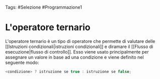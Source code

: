 Tags: #Selezione #Programmazione1 
# L'operatore ternario
L'operatore ternario è un tipo di operatore che permette di valutare delle [[Istruzioni condizionali|istruzioni condizionali]] e diramare il [[Flusso di esecuzione|flusso di controllo]]. Esso viene usato principalmente per assegnare un valore in base ad una condizione e viene definito nel seguente modo:
```Java
<condizione> ? istruzione se true : istruzione se false;
```